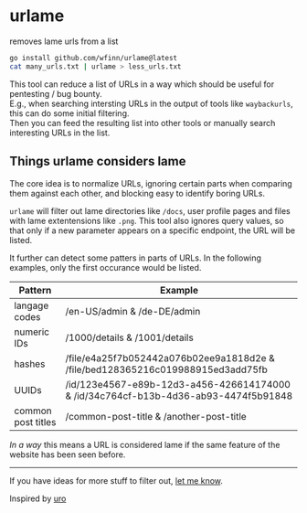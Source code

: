 # urlame

removes lame urls from a list

```sh
go install github.com/wfinn/urlame@latest
cat many_urls.txt | urlame > less_urls.txt
```

This tool can reduce a list of URLs in a way which should be useful for pentesting / bug bounty.  
E.g., when searching intersting URLs in the output of tools like `waybackurls`, this can do some initial filtering.  
Then you can feed the resulting list into other tools or manually search interesting URLs in the list.

## Things urlame considers lame

The core idea is to normalize URLs, ignoring certain parts when comparing them against each other, and blocking easy to identify boring URLs.  

`urlame` will filter out lame directories like `/docs`, user profile pages and files with lame extentensions like `.png`.
This tool also ignores query values, so that only if a new parameter appears on a specific endpoint, the URL will be listed.

It further can detect some patters in parts of URLs. In the following examples, only the first occurance would be listed.

| Pattern | Example |
| ------- | ---------- |
| langage codes | /en-US/admin & /de-DE/admin |
| numeric IDs  | /1000/details & /1001/details |
| hashes | /file/e4a25f7b052442a076b02ee9a1818d2e & /file/bed128365216c019988915ed3add75fb |
| UUIDs | /id/123e4567-e89b-12d3-a456-426614174000 & /id/34c764cf-b13b-4d36-ab93-4474f5b91848|
| common post titles | /common-post-title & /another-post-title |

*In a way* this means a URL is considered lame if the same feature of the website has been seen before.

---

If you have ideas for more stuff to filter out, [let me know](https://github.com/wfinn/urlame/issues/new).

Inspired by [uro](https://github.com/s0md3v/uro)

